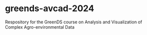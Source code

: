 # greends-avcad-2024
Respository for the GreenDS course on Analysis and Visualization of Complex Agro-environmental Data
